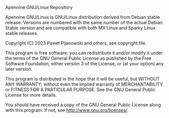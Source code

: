 Apennine GNU/Linux Repository

Apennine GNU/Linux is GNU/Linux distribution derived from Debian stable release. Versions are numbered with the same number of the actual Debian Stable version and are compatible with both MX Linux and Sparky Linux stable releases.

Copyright (C) 2023 Paweł Pijanowski and others, see copyright file.

This program is free software: you can redistribute it and/or modify it under the terms of the GNU General Public License as published by the Free Software Foundation, either version 3 of the License, or (at your option) any later version.

This program is distributed in the hope that it will be useful, but WITHOUT ANY WARRANTY; without even the implied warranty of MERCHANTABILITY or FITNESS FOR A PARTICULAR PURPOSE. See the GNU General Public License for more details.

You should have received a copy of the GNU General Public License along with this program. If not, see http://www.gnu.org/licenses/.
